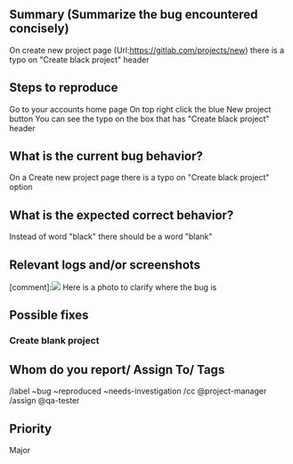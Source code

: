 
## Summary (Summarize the bug encountered concisely)
On create new project page (Url:https://gitlab.com/projects/new) there is a typo
on "Create black project" header


## Steps to reproduce     
Go to your accounts home page
On top right click the blue New project button
You can see the typo on the box that has "Create black project" header
   

## What is the current bug behavior?
On a Create new project page there is a typo on "Create black project" option
     

## What is the expected correct behavior?
Instead of word "black" there should be a word "blank"

     
## Relevant logs and/or screenshots
[comment]:![](https://i.imgur.com/GchRTmC.png) Here is a photo to clarify 
where the bug is
      

## Possible fixes
<h3 class="gl-text-size-h2 gl-text-inherit">Create blank project</h3>


## Whom do you report/ Assign To/ Tags
/label ~bug ~reproduced ~needs-investigation 
/cc @project-manager 
/assign @qa-tester


## Priority
Major

      
